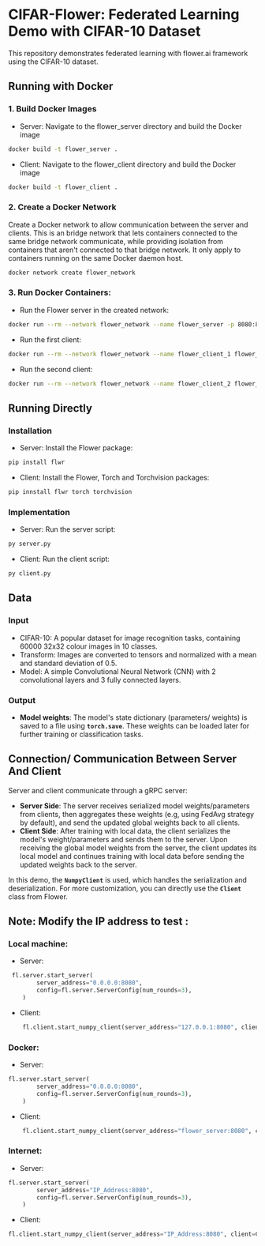 # CIFAR-Flower: Federated Learning Demo with CIFAR-10 Dataset
This repository demonstrates federated learning with flower.ai framework using the CIFAR-10 dataset.

## Running with Docker

### 1. Build Docker Images

- Server: Navigate to the flower_server directory and build the Docker image

```bash
docker build -t flower_server .
``` 

- Client: Navigate to the flower_client directory and build the Docker image

```bash
docker build -t flower_client .
``` 

### 2. Create a Docker Network

Create a Docker network to allow communication between the server and clients.
This is an bridge network that lets containers connected to the same bridge network communicate, while providing isolation from containers that aren't connected to that bridge network. It only apply to containers running on the same Docker daemon host.

```bash
docker network create flower_network
```

### 3. Run Docker Containers:
- Run the Flower server in the created network:
```bash
docker run --rm --network flower_network --name flower_server -p 8080:8080 flower_server
```
- Run the first client:
```bash
docker run --rm --network flower_network --name flower_client_1 flower_client
```

- Run the second client:
```bash
docker run --rm --network flower_network --name flower_client_2 flower_client
```
## Running Directly
### Installation
- Server: Install the Flower package:
```bash
pip install flwr
```
- Client: Install the Flower, Torch and Torchvision packages:
```bash
pip innstall flwr torch torchvision
```
### Implementation
- Server: Run the server script:
```bash
py server.py
```
- Client: Run the client script:
```bash
py client.py
```
## Data
### Input
- CIFAR-10: A popular dataset for image recognition tasks, containing 60000 32x32 colour images in 10 classes.
- Transform: Images are converted to tensors and normalized with a mean and standard deviation of 0.5.
- Model: A simple Convolutional Neural Network (CNN) with 2 convolutional layers and 3 fully connected layers.
### Output
- **Model weights**: The model's state dictionary (parameters/ weights) is saved to a file using **`torch.save`**. These weights can be loaded later for further training or classification tasks.

## Connection/ Communication Between Server And Client
Server and client communicate through a gRPC server:
- **Server Side**:  The server receives serialized model weights/parameters from clients, then aggregates these weights (e.g, using FedAvg strategy by default), and send the updated global weights back to all clients.
- **Client Side**: After training with local data, the client serializes the model's weight/parameters and sends them to the server. Upon receiving the global model weights from the server, the client updates its local model and continues training with local data before sending the updated weights back to the server.

In this demo, the **`NumpyClient`** is used, which handles the serialization and deserialization. For more customization, you can directly use the **`Client`** class from Flower.

## Note: Modify the IP address to test :
### Local machine: 
- Server: 
```python
 fl.server.start_server(
        server_address="0.0.0.0:8080",
        config=fl.server.ServerConfig(num_rounds=3),
    )
```
- Client:
```python
    fl.client.start_numpy_client(server_address="127.0.0.1:8080", client=CifarClient())
```
### Docker:
- Server:
```python
fl.server.start_server(
        server_address="0.0.0.0:8080",
        config=fl.server.ServerConfig(num_rounds=3),
    )
```
- Client: 
```python
    fl.client.start_numpy_client(server_address="flower_server:8080", client=CifarClient())
```
### Internet: 
- Server:
```python
fl.server.start_server(
        server_address="IP_Address:8080",
        config=fl.server.ServerConfig(num_rounds=3),
    )
```
- Client:
```python
fl.client.start_numpy_client(server_address="IP_Address:8080", client=CifarClient())
```
    
